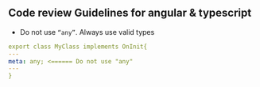 ## Code review Guidelines for angular & typescript

-	Do not use `“any”`. Always use valid types
  ```yaml
  export class MyClass implements OnInit{
  ---
  meta: any; <====== Do not use "any"
  ---
  }
  ```
